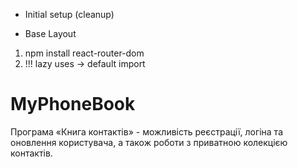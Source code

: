 - Initial setup (cleanup)

* Base Layout

1. npm install react-router-dom
2. !!! lazy uses -> default import

# MyPhoneBook

Програма «Книга контактів» - можливість реєстрації, логіна та оновлення
користувача, а також роботи з приватною колекцією контактів.
